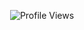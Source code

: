 <p align="center"> <img src="https://komarev.com/ghpvc/?username=skyxyz" alt="Profile Views" /> </p
